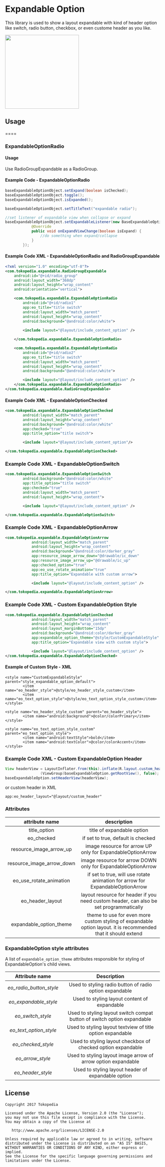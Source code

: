 # Expandable Option

This library is used to show a layout expandable with kind of header option like switch, radio button, checkbox, or even custome header as you like.

<img src="expandable_sample.gif?raw=true" alt="" width="240" />

## Usage
====

### ExpandableOptionRadio

#### Usage
Use RadioGroupExpandable as a RadioGroup.

#### Example Code - ExpandableOptionRadio

```java
baseExpandableOptionObject.setExpand(boolean isChecked);
baseExpandableOptionObject.toggle();
baseExpandableOptionObject.isExpanded();

baseExpandableOptionObject.setTitleText("expandable radio");

//set listener of expandable view when collapse or expand
baseExpandableOptionObject.setExpandableListener(new BaseExpandableOption.ExpandableListener() {
            @Override
            public void onExpandViewChange(boolean isExpand) {
                //do something when expand/collapse
            }
        });
```

#### Example Code XML - ExpandableOptionRadio and RadioGroupExpandable

```xml
<?xml version="1.0" encoding="utf-8"?>
<com.tokopedia.expandable.RadioGroupExpandable
    android:id="@+id/radio_group"
    android:layout_width="368dp"
    android:layout_height="wrap_content"
    android:orientation="vertical">

    <com.tokopedia.expandable.ExpandableOptionRadio
        android:id="@+id/radio1"
        app:eo_title="title switch"
        android:layout_width="match_parent"
        android:layout_height="wrap_content"
        android:background="@android:color/white">
    
        <include layout="@layout/include_content_option" />

    </com.tokopedia.expandable.ExpandableOptionRadio>

    <com.tokopedia.expandable.ExpandableOptionRadio
        android:id="@+id/radio2"
        app:eo_title="title switch"
        android:layout_width="match_parent"
        android:layout_height="wrap_content"
        android:background="@android:color/white">

        <include layout="@layout/include_content_option" />
    </com.tokopedia.expandable.ExpandableOptionRadio>
</com.tokopedia.expandable.RadioGroupExpandable>
```

#### Example Code XML - ExpandableOptionChecked

```xml
<com.tokopedia.expandable.ExpandableOptionChecked
        android:layout_width="match_parent"
        android:layout_height="wrap_content"
        android:background="@android:color/white"
        app:checked="true"
        app:title_option="title switch">

        <include layout="@layout/include_content_option"/>

</com.tokopedia.expandable.ExpandableOptionChecked>
```

### Example Code XML - ExpandableOptionSwitch

```xml
<com.tokopedia.expandable.ExpandableOptionSwitch
        android:background="@android:color/white"
        app:title_option="title switch"
        app:checked="true"
        android:layout_width="match_parent"
        android:layout_height="wrap_content">

        <include layout="@layout/include_content_option" />

</com.tokopedia.expandable.ExpandableOptionSwitch>
```

### Example Code XML - ExpandableOptionArrow

```xml
<com.tokopedia.expandable.ExpandableOptionArrow
            android:layout_width="match_parent"
            android:layout_height="wrap_content"
            android:background="@android:color/darker_gray"
            app:resource_image_arrow_down="@drawable/ic_down"
            app:resource_image_arrow_up="@drawable/ic_up"
            app:checked_option="true"
            app:eo_use_rotate_animation="true"
            app:title_option="Expandable with custom arrow">

            <include layout="@layout/include_content_option" />

</com.tokopedia.expandable.ExpandableOptionArrow>
```

### Example Code XML - Custom ExpandableOption Style

```xml
<com.tokopedia.expandable.ExpandableOptionChecked
            android:layout_width="match_parent"
            android:layout_height="wrap_content"
            android:layout_marginBottom="15dp"
            android:background="@android:color/darker_gray"
            app:expandable_option_theme="@style/CustomExpandableStyle"
            app:title_option="Expandable view with custom style">

            <include layout="@layout/include_content_option" />
</com.tokopedia.expandable.ExpandableOptionChecked>
```

#### Example of Custom Style - XML

``` style xml
<style name="CustomExpandableStyle" parent="style_expandable_option_default">
        <item name="eo_header_style">@style/eo_header_style_custom</item>
        <item name="eo_text_option_style">@style/eo_text_option_style_custom</item>
</style>

<style name="eo_header_style_custom" parent="eo_header_style">
        <item name="android:background">@color/colorPrimary</item>
</style>

<style name="eo_text_option_style_custom" parent="eo_text_option_style">
        <item name="android:textStyle">bold</item>
        <item name="android:textColor">@color/colorAccent</item>
</style>
```
### Example Code XML - Custom ExpandableOption Header
```java
View headerView = LayoutInflater.from(this).inflate(R.layout.custom_header,
                (ViewGroup)baseExpandableOption.getRootView(), false);
baseExpandableOption.setHeaderView(headerView);
```

or custom header in XML
```xml
app:eo_header_layout="@layout/custom_header"
```

### Attributes

|attribute name|description|
|:-:|:-:|
|title_option|title of expandable option|
|eo_checked|if set to true, default is checked|
|resource_image_arrow_up|image resource for arrow UP only for ExpandableOptionArrow|
|resource_image_arrow_down|image resource for arrow DOWN only for ExpandableOptionArrow|
|eo_use_rotate_animation|if set to true, will use rotate animation for arrow for ExpandableOptionArrow|
|eo_header_layout|layout resource for header if you need custom header, can also be set programmatically|
|expandable_option_theme|theme to use for even more custom styling of expandable option layout. it is recommended that it should extend|

### ExpandableOption style attributes
A list of `expandable_option_theme` attributes responsible for styling of ExpandableOption's child views.

|Attribute name|Description|
|:-:|:-:|
| *eo_radio_button_style*|Used to styling radio button of radio option expandable|
| *eo_expandable_style*|Used to styling layout content of expandable|
| *eo_switch_style*|Used to styling layout switch compat button of switch option expandable|
| *eo_text_option_style*|Used to styling layout textview of title option expandable|
| *eo_checked_style*|Used to styling layout checkbox of checked option expandable|
| *eo_arrow_style*|Used to styling layout image arrow of arrow option expandable|
| *eo_header_style*|Used to styling layout header of expandable option|

License
-------

    Copyright 2017 Tokopedia

    Licensed under the Apache License, Version 2.0 (the "License");
    you may not use this file except in compliance with the License.
    You may obtain a copy of the License at

       http://www.apache.org/licenses/LICENSE-2.0

    Unless required by applicable law or agreed to in writing, software
    distributed under the License is distributed on an "AS IS" BASIS,
    WITHOUT WARRANTIES OR CONDITIONS OF ANY KIND, either express or implied.
    See the License for the specific language governing permissions and
    limitations under the License.
